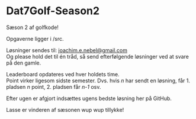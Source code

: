 # Dat7Golf-Season2

Sæson 2 af golfkode!

Opgaverne ligger i /src.

Løsninger sendes til: joachim.e.nebel@gmail.com\
Og please hold det til én tråd, så send efterfølgende løsninger ved at svare på den gamle.

Leaderboard opdateres ved hver holdets time.\
Point virker ligesom sidste semester. Dvs. hvis _n_ har sendt en løsning, får 1. pladsen _n_ point, 2. pladsen får _n-1_ osv.

Efter ugen er afgjort indsættes ugens bedste løsning her på GitHub.

Lasse er vinderen af sæsonen wup wup tillykke!